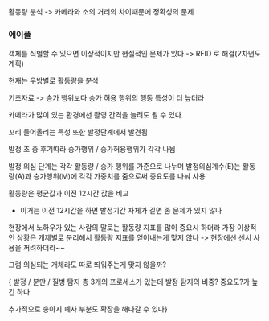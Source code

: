 활동량 분석 -> 카메라와 소의 거리의 차이때문에 정확성의 문제


### 에이플
객체를 식별할 수 있으면 이상적이지만 현실적인 문제가 있다
-> RFID 로 해결(2차년도 계획)

현재는 우방별로 활동량을 분석

기초자료 -> 
승가 행위보다 승가 허용 행위의 행동 특성이 더 높더라

카메라가 많이 있는 환경에선 촬영 간격을 늘려도 될 수 있다.

꼬리 들어올리는 특성 또한 발정단계에서 발견됨

발정 초 중 후기따라 승가행위 / 승가허용행위가 각각 나뉨

발정 의심 단계는 각각 활동량 / 승가 행위를 가준으로 나누며
발정의심계수(E)는 활동량(A)과 승가행위(M)에 각각 가중치를 줌으로써 중요도를 나눠 사용

활동량은 평균값과 이전 12시간 값을 비교
- 이거는 이전 12시간을 하면 발정기간 자체가 길면 좀 문제가 있지 않나

현장에서 노하우가 있는 사람의 말로는 활동량 지표를 많이 중요시 하더라
가장 이상적인 상황은 개제별로 분리해서 활동량 지표를 얻어내는게 맞지 않나 
-> 현장에선 센서 사용을 꺼려하더라~~


그럼 의심되는 개체라도 따로 띄워주는게 맞지 않을까?


{ 발정 / 분만 / 질병 탐지 총 3개의 프로세스가 있는데
발정 탐지의 비중? 중요도?가 높긴 하다

추가적으로 송아지 폐사 부분도 확장을 해나갈 수 있다}
